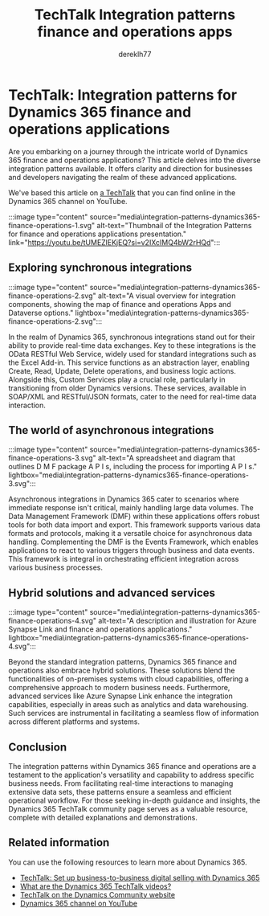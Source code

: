 ﻿---
title: TechTalk Integration patterns finance and operations apps
description: Learn about the diverse integration patterns available in Dynamics 365 finance and operations applications.
author: dereklh77
ms.author: edupont
ms.topic: conceptual
ms.date: 02/27/2024
ai-usage: ai-assisted
---

# TechTalk: Integration patterns for Dynamics 365 finance and operations applications

Are you embarking on a journey through the intricate world of Dynamics 365 finance and operations applications? This article delves into the diverse integration patterns available. It offers clarity and direction for businesses and developers navigating the realm of these advanced applications.

We've based this article on [a TechTalk](https://youtu.be/tUMEZlEKjEQ?si=v2IXcIMQ4bW2rHQd) that you can find online in the Dynamics 365 channel on YouTube.  

:::image type="content" source="media\integration-patterns-dynamics365-finance-operations-1.svg" alt-text="Thumbnail of the Integration Patterns for finance and operations applications presentation." link="https://youtu.be/tUMEZlEKjEQ?si=v2IXcIMQ4bW2rHQd":::

## Exploring synchronous integrations

:::image type="content" source="media\integration-patterns-dynamics365-finance-operations-2.svg" alt-text="A visual overview for integration components, showing the map of finance and operations Apps and Dataverse options." lightbox="media\integration-patterns-dynamics365-finance-operations-2.svg":::

In the realm of Dynamics 365, synchronous integrations stand out for their ability to provide real-time data exchanges. Key to these integrations is the OData RESTful Web Service, widely used for standard integrations such as the Excel Add-in. This service functions as an abstraction layer, enabling Create, Read, Update, Delete operations, and business logic actions. Alongside this, Custom Services play a crucial role, particularly in transitioning from older Dynamics versions. These services, available in SOAP/XML and RESTful/JSON formats, cater to the need for real-time data interaction.

## The world of asynchronous integrations

:::image type="content" source="media\integration-patterns-dynamics365-finance-operations-3.svg" alt-text="A spreadsheet and diagram that outlines D M F package A P I s, including the process for importing A P I s." lightbox="media\integration-patterns-dynamics365-finance-operations-3.svg":::

Asynchronous integrations in Dynamics 365 cater to scenarios where immediate response isn't critical, mainly handling large data volumes. The Data Management Framework (DMF) within these applications offers robust tools for both data import and export. This framework supports various data formats and protocols, making it a versatile choice for asynchronous data handling. Complementing the DMF is the Events Framework, which enables applications to react to various triggers through business and data events. This framework is integral in orchestrating efficient integration across various business processes.

## Hybrid solutions and advanced services

:::image type="content" source="media\integration-patterns-dynamics365-finance-operations-4.svg" alt-text="A description and illustration for Azure Synapse Link and finance and operations applications." lightbox="media\integration-patterns-dynamics365-finance-operations-4.svg":::

Beyond the standard integration patterns, Dynamics 365 finance and operations also embrace hybrid solutions. These solutions blend the functionalities of on-premises systems with cloud capabilities, offering a comprehensive approach to modern business needs. Furthermore, advanced services like Azure Synapse Link enhance the integration capabilities, especially in areas such as analytics and data warehousing. Such services are instrumental in facilitating a seamless flow of information across different platforms and systems.

## Conclusion

The integration patterns within Dynamics 365 finance and operations are a testament to the application's versatility and capability to address specific business needs. From facilitating real-time interactions to managing extensive data sets, these patterns ensure a seamless and efficient operational workflow. For those seeking in-depth guidance and insights, the Dynamics 365 TechTalk community page serves as a valuable resource, complete with detailed explanations and demonstrations.

## Related information

You can use the following resources to learn more about Dynamics 365.

- [TechTalk: Set up business-to-business digital selling with Dynamics 365](set-up-dynamics-365-digital-selling.md)
- [What are the Dynamics 365 TechTalk videos?](../roles/techtalk-videos.md)  
- [TechTalk on the Dynamics Community website](https://community.dynamics.com/videos/) 
- [Dynamics 365 channel on YouTube](https://www.youtube.com/channel/UC5QxCcXhFFixs1nfmOpJlvQ)  
